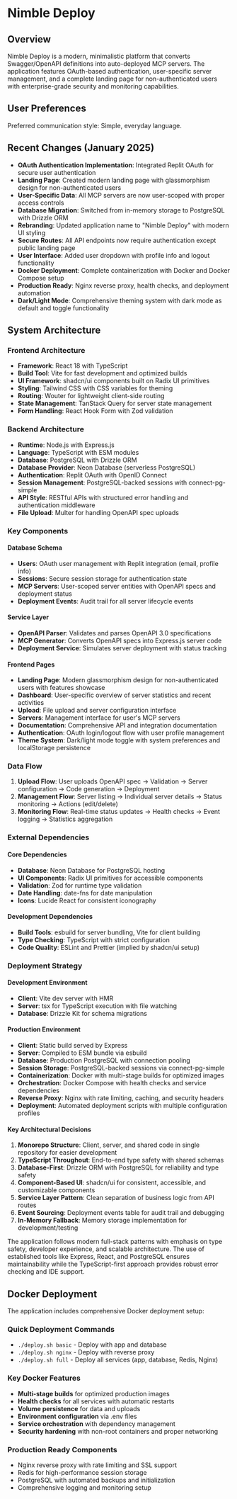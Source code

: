 # Nimble Deploy

## Overview

Nimble Deploy is a modern, minimalistic platform that converts Swagger/OpenAPI definitions into auto-deployed MCP servers. The application features OAuth-based authentication, user-specific server management, and a complete landing page for non-authenticated users with enterprise-grade security and monitoring capabilities.

## User Preferences

Preferred communication style: Simple, everyday language.

## Recent Changes (January 2025)

- **OAuth Authentication Implementation**: Integrated Replit OAuth for secure user authentication
- **Landing Page**: Created modern landing page with glassmorphism design for non-authenticated users
- **User-Specific Data**: All MCP servers are now user-scoped with proper access controls
- **Database Migration**: Switched from in-memory storage to PostgreSQL with Drizzle ORM
- **Rebranding**: Updated application name to "Nimble Deploy" with modern UI styling
- **Secure Routes**: All API endpoints now require authentication except public landing page
- **User Interface**: Added user dropdown with profile info and logout functionality
- **Docker Deployment**: Complete containerization with Docker and Docker Compose setup
- **Production Ready**: Nginx reverse proxy, health checks, and deployment automation
- **Dark/Light Mode**: Comprehensive theming system with dark mode as default and toggle functionality

## System Architecture

### Frontend Architecture
- **Framework**: React 18 with TypeScript
- **Build Tool**: Vite for fast development and optimized builds
- **UI Framework**: shadcn/ui components built on Radix UI primitives
- **Styling**: Tailwind CSS with CSS variables for theming
- **Routing**: Wouter for lightweight client-side routing
- **State Management**: TanStack Query for server state management
- **Form Handling**: React Hook Form with Zod validation

### Backend Architecture
- **Runtime**: Node.js with Express.js
- **Language**: TypeScript with ESM modules
- **Database**: PostgreSQL with Drizzle ORM
- **Database Provider**: Neon Database (serverless PostgreSQL)
- **Authentication**: Replit OAuth with OpenID Connect
- **Session Management**: PostgreSQL-backed sessions with connect-pg-simple
- **API Style**: RESTful APIs with structured error handling and authentication middleware
- **File Upload**: Multer for handling OpenAPI spec uploads

### Key Components

#### Database Schema
- **Users**: OAuth user management with Replit integration (email, profile info)
- **Sessions**: Secure session storage for authentication state
- **MCP Servers**: User-scoped server entities with OpenAPI specs and deployment status
- **Deployment Events**: Audit trail for all server lifecycle events

#### Service Layer
- **OpenAPI Parser**: Validates and parses OpenAPI 3.0 specifications
- **MCP Generator**: Converts OpenAPI specs into Express.js server code
- **Deployment Service**: Simulates server deployment with status tracking

#### Frontend Pages
- **Landing Page**: Modern glassmorphism design for non-authenticated users with features showcase
- **Dashboard**: User-specific overview of server statistics and recent activities
- **Upload**: File upload and server configuration interface
- **Servers**: Management interface for user's MCP servers
- **Documentation**: Comprehensive API and integration documentation
- **Authentication**: OAuth login/logout flow with user profile management
- **Theme System**: Dark/light mode toggle with system preferences and localStorage persistence

### Data Flow

1. **Upload Flow**: User uploads OpenAPI spec → Validation → Server configuration → Code generation → Deployment
2. **Management Flow**: Server listing → Individual server details → Status monitoring → Actions (edit/delete)
3. **Monitoring Flow**: Real-time status updates → Health checks → Event logging → Statistics aggregation

### External Dependencies

#### Core Dependencies
- **Database**: Neon Database for PostgreSQL hosting
- **UI Components**: Radix UI primitives for accessible components
- **Validation**: Zod for runtime type validation
- **Date Handling**: date-fns for date manipulation
- **Icons**: Lucide React for consistent iconography

#### Development Dependencies
- **Build Tools**: esbuild for server bundling, Vite for client building
- **Type Checking**: TypeScript with strict configuration
- **Code Quality**: ESLint and Prettier (implied by shadcn/ui setup)

### Deployment Strategy

#### Development Environment
- **Client**: Vite dev server with HMR
- **Server**: tsx for TypeScript execution with file watching
- **Database**: Drizzle Kit for schema migrations

#### Production Environment
- **Client**: Static build served by Express
- **Server**: Compiled to ESM bundle via esbuild
- **Database**: Production PostgreSQL with connection pooling
- **Session Storage**: PostgreSQL-backed sessions via connect-pg-simple
- **Containerization**: Docker with multi-stage builds for optimized images
- **Orchestration**: Docker Compose with health checks and service dependencies
- **Reverse Proxy**: Nginx with rate limiting, caching, and security headers
- **Deployment**: Automated deployment scripts with multiple configuration profiles

#### Key Architectural Decisions

1. **Monorepo Structure**: Client, server, and shared code in single repository for easier development
2. **TypeScript Throughout**: End-to-end type safety with shared schemas
3. **Database-First**: Drizzle ORM with PostgreSQL for reliability and type safety
4. **Component-Based UI**: shadcn/ui for consistent, accessible, and customizable components
5. **Service Layer Pattern**: Clean separation of business logic from API routes
6. **Event Sourcing**: Deployment events table for audit trail and debugging
7. **In-Memory Fallback**: Memory storage implementation for development/testing

The application follows modern full-stack patterns with emphasis on type safety, developer experience, and scalable architecture. The use of established tools like Express, React, and PostgreSQL ensures maintainability while the TypeScript-first approach provides robust error checking and IDE support.

## Docker Deployment

The application includes comprehensive Docker deployment setup:

### Quick Deployment Commands
- `./deploy.sh basic` - Deploy with app and database
- `./deploy.sh nginx` - Deploy with reverse proxy
- `./deploy.sh full` - Deploy all services (app, database, Redis, Nginx)

### Key Docker Features
- **Multi-stage builds** for optimized production images
- **Health checks** for all services with automatic restarts
- **Volume persistence** for data and uploads
- **Environment configuration** via .env files
- **Service orchestration** with dependency management
- **Security hardening** with non-root containers and proper networking

### Production Ready Components
- Nginx reverse proxy with rate limiting and SSL support
- Redis for high-performance session storage
- PostgreSQL with automated backups and initialization
- Comprehensive logging and monitoring setup